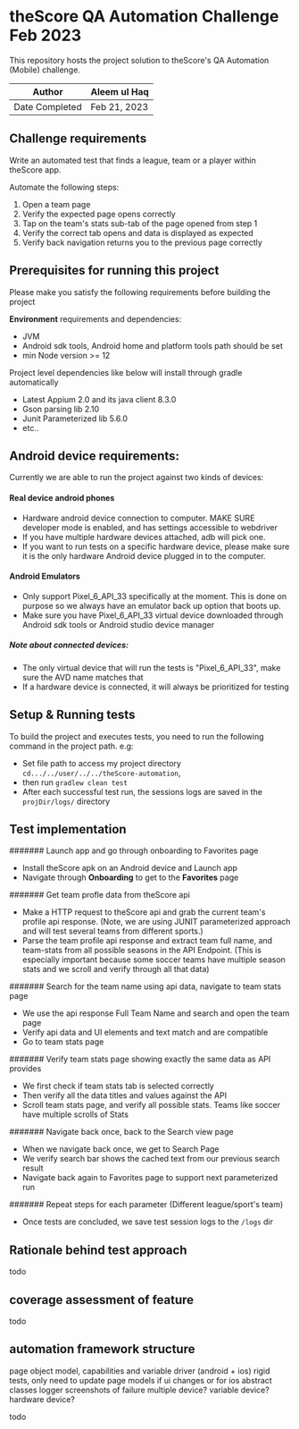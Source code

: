 # theScore QA Automation Challenge Feb 2023
This repository hosts the project solution to theScore's QA Automation (Mobile) challenge.

Author | Aleem ul Haq
--- | ---
Date Completed| Feb 21, 2023


## Challenge requirements
Write an automated test that finds a league, team or a player within theScore app.

Automate the following steps:
1. Open a team page
2. Verify the expected page opens correctly
3. Tap on the team's stats sub-tab of the page opened from step 1
4. Verify the correct tab opens and data is displayed as expected
5. Verify back navigation returns you to the previous page correctly

## Prerequisites for running this project
Please make you satisfy the following requirements before building the project

**Environment** requirements and dependencies:
- JVM
- Android sdk tools, Android home and platform tools path should be set
- min Node version >= 12

Project level dependencies like below will install through gradle automatically 
- Latest Appium 2.0 and its java client 8.3.0
- Gson parsing lib 2.10
- Junit Parameterized lib 5.6.0
- etc..

## Android device requirements:
Currently we are able to run the project against two kinds of devices:

#### Real device android phones
- Hardware android device connection to computer. MAKE SURE developer mode is enabled, and has settings accessible to webdriver
- If you have multiple hardware devices attached, adb will pick one.
- If you want to run tests on a specific hardware device, please make sure it is the only hardware Android device plugged in to the computer.

#### Android Emulators
- Only support Pixel_6_API_33 specifically at the moment. This is done on purpose so we always have an emulator back up option that boots up.
- Make sure you have Pixel_6_API_33 virtual device downloaded through Android sdk tools or Android studio device manager
##### Note about connected devices:
- The only virtual device that will run the tests is "Pixel_6_API_33", make sure the AVD name matches that
- If a hardware device is connected, it will always be prioritized for testing



## Setup & Running tests
To build the project and executes tests, you need to run the following command in the project path.
e.g:
- Set file path to access my project directory `cd.../../user/../../theScore-automation`,
- then run `gradlew clean test`
- After each successful test run, the sessions logs are saved in the `projDir/logs/` directory

## Test implementation
####### Launch app and go through onboarding to Favorites page
- Install theScore apk on an Android device and Launch app
- Navigate through **Onboarding** to get to the **Favorites** page

####### Get team profle data from theScore api
- Make a HTTP request to theScore api and grab the current team's profile api response. (Note, we are using JUNIT parameterized approach and will test several teams from different sports.)
- Parse the team profile api response and extract team full name, and team-stats from all possible seasons in the API Endpoint. (This is especially important because some soccer teams have multiple season stats and we scroll and verify through all that data)

####### Search for the team name using api data, navigate to team stats page
- We use the api response Full Team Name and search and open the team page
- Verify api data and UI elements and text match and are compatible
- Go to team stats page

####### Verify team stats page showing exactly the same data as API provides
- We first check if team stats tab is selected correctly
- Then verify all the data titles and values against the API
- Scroll team stats page, and verify all possible stats. Teams like soccer have multiple scrolls of Stats

####### Navigate back once, back to the Search view page
- When we navigate back once, we get to Search Page
- We verify search bar shows the cached text from our previous search result
- Navigate back again to Favorites page to support next parameterized run

####### Repeat steps for each parameter (Different league/sport's team)
- Once tests are concluded, we save test session logs to the `/logs` dir



## Rationale behind test approach
todo

## coverage assessment of feature
todo


## automation framework structure
page object model,
capabilities and variable driver (android + ios)
rigid tests, only need to update page models if ui changes or for ios
abstract classes
logger
screenshots of failure
multiple device? variable device? hardware device?


todo